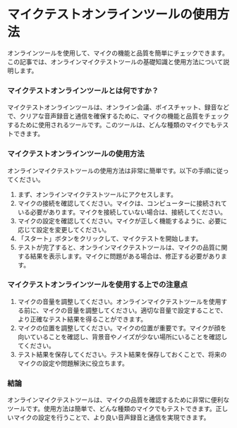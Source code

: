 マイクテストオンラインツールの使用方法
===================

オンラインツールを使用して、マイクの機能と品質を簡単にチェックできます。この記事では、オンラインマイクテストツールの基礎知識と使用方法について説明します。

### マイクテストオンラインツールとは何ですか？

マイクテストオンラインツールは、オンライン会議、ボイスチャット、録音などで、クリアな音声録音と通信を確保するために、マイクの機能と品質をチェックするために使用されるツールです。このツールは、どんな種類のマイクでもテストできます。

### マイクテストオンラインツールの使用方法

オンラインマイクテストツールの使用方法は非常に簡単です。以下の手順に従ってください。

1. まず、オンラインマイクテストツールにアクセスします。
2. マイクの接続を確認してください。マイクは、コンピューターに接続されている必要があります。マイクを接続していない場合は、接続してください。
3. マイクの設定を確認してください。マイクが正しく機能するように、必要に応じて設定を変更してください。
4. 「スタート」ボタンをクリックして、マイクテストを開始します。
5. テストが完了すると、オンラインマイクテストツールは、マイクの品質に関する結果を表示します。マイクに問題がある場合は、修正する必要があります。

### マイクテストオンラインツールを使用する上での注意点

1. マイクの音量を調整してください。オンラインマイクテストツールを使用する前に、マイクの音量を調整してください。適切な音量で設定することで、より正確なテスト結果を得ることができます。
2. マイクの位置を調整してください。マイクの位置が重要です。マイクが顔を向いていることを確認し、背景音やノイズが少ない場所にいることを確認してください。
3. テスト結果を保存してください。テスト結果を保存しておくことで、将来のマイクの設定や問題解決に役立ちます。

### 結論

オンラインマイクテストツールは、マイクの品質を確認するために非常に便利なツールです。使用方法は簡単で、どんな種類のマイクでもテストできます。正しいマイクの設定を行うことで、より良い音声録音と通信を実現できます。
